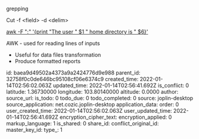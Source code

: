 grepping

Cut -f &lt;field&gt; -d &lt;delim&gt;

<ins>awk -F ":" '{print "The user " $1 " home directory is " $6}'</ins>

AWK - used for reading lines of inputs

- Useful for data files transformation
- Produce formatted reports

id: baea9d49502a4373a9a2424776d9e988
parent_id: 32758f0c0de646bc95108cf06e6374c9
created_time: 2022-01-14T02:56:02.063Z
updated_time: 2022-01-14T02:56:41.692Z
is_conflict: 0
latitude: 1.36730000
longitude: 103.80140000
altitude: 0.0000
author: 
source_url: 
is_todo: 0
todo_due: 0
todo_completed: 0
source: joplin-desktop
source_application: net.cozic.joplin-desktop
application_data: 
order: 0
user_created_time: 2022-01-14T02:56:02.063Z
user_updated_time: 2022-01-14T02:56:41.692Z
encryption_cipher_text: 
encryption_applied: 0
markup_language: 1
is_shared: 0
share_id: 
conflict_original_id: 
master_key_id: 
type_: 1